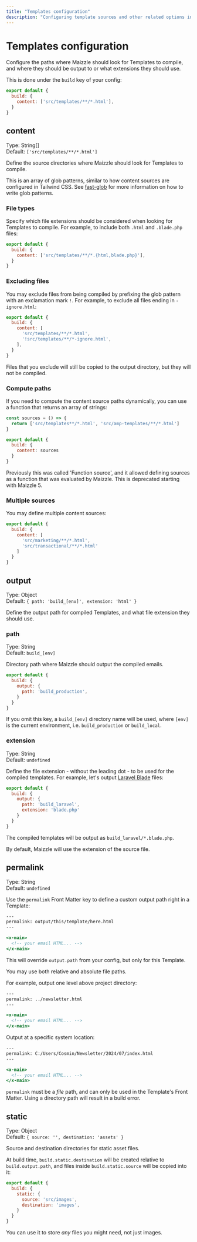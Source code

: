 ```yaml
---
title: "Templates configuration"
description: "Configuring template sources and other related options in Maizzle."
---
```


# Templates configuration

Configure the paths where Maizzle should look for Templates to compile, and where they should be output to or what extensions they should use.

This is done under the `build` key of your config:

```js [config.js]
export default {
  build: {
    content: ['src/templates/**/*.html'],
  }
}
```

## content

Type: String[]\
Default: `['src/templates/**/*.html']`

Define the source directories where Maizzle should look for Templates to compile.

This is an array of glob patterns, similar to how content sources are configured in Tailwind CSS. See [fast-glob](https://github.com/mrmlnc/fast-glob) for more information on how to write glob patterns.

### File types

Specify which file extensions should be considered when looking for Templates to compile. For example, to include both `.html` and `.blade.php` files:

```js [config.js]
export default {
  build: {
    content: ['src/templates/**/*.{html,blade.php}'],
  }
}
```

### Excluding files

You may exclude files from being compiled by prefixing the glob pattern with an exclamation mark `!`. For example, to exclude all files ending in `-ignore.html`:

```js [config.js]
export default {
  build: {
    content: [
      'src/templates/**/*.html',
      '!src/templates/**/*-ignore.html',
    ],
  }
}
```

<Alert>Files that you exclude will still be copied to the output directory, but they will not be compiled.</Alert>

### Compute paths

If you need to compute the content source paths dynamically, you can use a function that returns an array of strings:

```js [config.js]
const sources = () => {
  return ['src/templates**/*.html', 'src/amp-templates/**/*.html']
}

export default {
  build: {
    content: sources
  }
}
```

<Alert>Previously this was called 'Function source', and it allowed defining sources as a function that was evaluated by Maizzle. This is deprecated starting with Maizzle 5.</Alert>

### Multiple sources

You may define multiple content sources:

```js [config.js]
export default {
  build: {
    content: [
      'src/marketing/**/*.html',
      'src/transactional/**/*.html'
    ]
  }
}
```

## output

Type: Object\
Default: `{ path: 'build_[env]', extension: 'html' }`

Define the output path for compiled Templates, and what file extension they should use.

### path

Type: String\
Default: `build_[env]`

Directory path where Maizzle should output the compiled emails.

```js [config.production.js]
export default {
  build: {
    output: {
      path: 'build_production',
    }
  }
}
```

If you omit this key, a `build_[env]` directory name will be used, where `[env]` is the current environment, i.e. `build_production` or `build_local`.

### extension

Type: String\
Default: `undefined`

Define the file extension - without the leading dot - to be used for the compiled templates. For example, let's output [Laravel Blade](https://laravel.com/docs/8.x/blade) files:

```js [config.laravel.js]
export default {
  build: {
    output: {
      path: 'build_laravel',
      extension: 'blade.php'
    }
  }
}
```

The compiled templates will be output as `build_laravel/*.blade.php`.

By default, Maizzle will use the extension of the source file.

## permalink

Type: String\
Default: `undefined`

Use the `permalink` Front Matter key to define a custom output path right in a Template:

```hbs [src/templates/example.html]
---
permalink: output/this/template/here.html
---

<x-main>
  <!-- your email HTML... -->
</x-main>
```

This will override `output.path` from your config, but only for this Template.

You may use both relative and absolute file paths.

For example, output one level above project directory:

```hbs [src/templates/example.html]
---
permalink: ../newsletter.html
---

<x-main>
  <!-- your email HTML... -->
</x-main>
```

Output at a specific system location:

```hbs [src/templates/example.html]
---
permalink: C:/Users/Cosmin/Newsletter/2024/07/index.html
---

<x-main>
  <!-- your email HTML... -->
</x-main>
```

<Alert type="warning">`permalink` must be a <em>file</em> path, and can only be used in the Template's Front Matter. Using a directory path will result in a build error.</Alert>

## static

Type: Object\
Default: `{ source: '', destination: 'assets' }`

Source and destination directories for static asset files.

At build time, `build.static.destination` will be created relative to `build.output.path`, and files inside `build.static.source` will be copied into it:

```js [config.js]
export default {
  build: {
    static: {
      source: 'src/images',
      destination: 'images',
    }
  }
}
```

You can use it to store _any_ files you might need, not just images.
